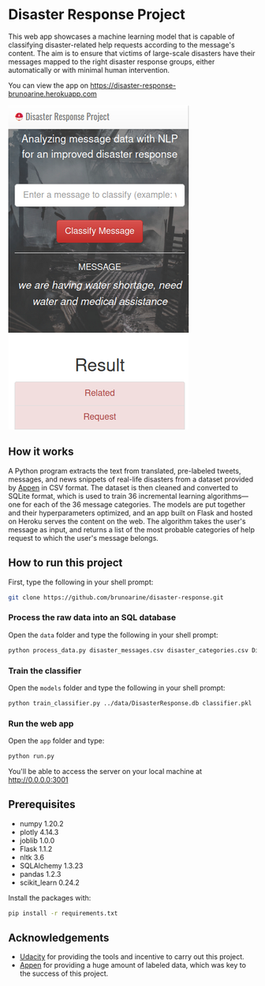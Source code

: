 # Disaster Response Project

This web app showcases a machine learning model that is capable of classifying disaster-related help requests according to the message's content. The aim is to ensure that victims of large-scale disasters have their messages mapped to the right disaster response groups, either automatically or with minimal human intervention.

You can view the app on https://disaster-response-brunoarine.herokuapp.com

![./images/screenshot.png](./images/screenshot.png)

## How it works

A Python program extracts the text from translated, pre-labeled tweets, messages, and news snippets of real-life disasters from a dataset provided by [Appen](https://www.appen.com) in CSV format. The dataset is then cleaned and converted to SQLite format, which is used to train 36 incremental learning algorithms—one for each of the 36 message categories. The models are put together and their hyperparameters optimized, and an app built on Flask and hosted on Heroku serves the content on the web. The algorithm takes the user's message as input, and returns a list of the most probable categories of help request to which the user's message belongs.

## How to run this project

First, type the following in your shell prompt:

```sh
git clone https://github.com/brunoarine/disaster-response.git
```
### Process the raw data into an SQL database

Open the `data` folder and type the following in your shell prompt:

```sh
python process_data.py disaster_messages.csv disaster_categories.csv DisasterResponse.db
```
### Train the classifier

Open the `models` folder and type the following in your shell prompt:

```sh
python train_classifier.py ../data/DisasterResponse.db classifier.pkl
```
### Run the web app

Open the `app` folder and type:

```sh
python run.py
```

You'll be able to access the server on your local machine at http://0.0.0.0:3001


## Prerequisites

- numpy 1.20.2
- plotly 4.14.3
- joblib 1.0.0
- Flask 1.1.2
- nltk 3.6
- SQLAlchemy 1.3.23
- pandas 1.2.3
- scikit_learn 0.24.2

Install the packages with:

```sh
pip install -r requirements.txt
```

## Acknowledgements

- [Udacity](https://www.udacity.com) for providing the tools and incentive to carry out this project.
- [Appen](https://www.appen.com) for providing a huge amount of labeled data, which was key to the success of this project.
